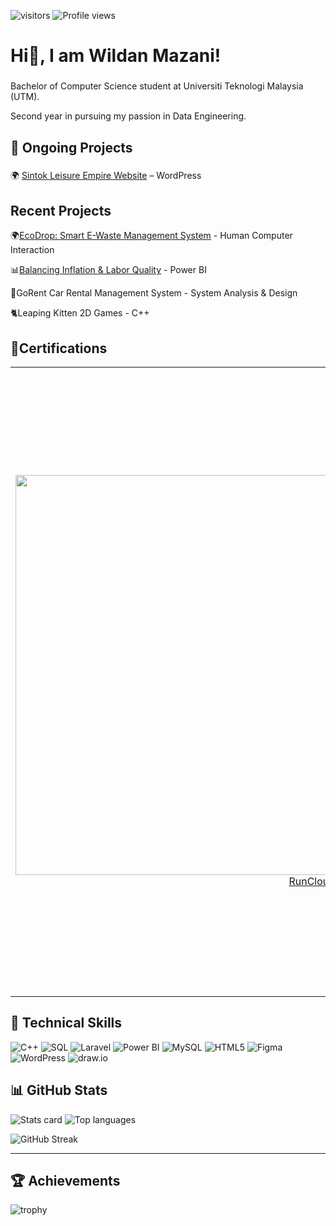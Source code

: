 ![visitors](https://visitor-badge.laobi.icu/badge?page_id=wildanmazani)
![Profile views](https://komarev.com/ghpvc/?username=wildanmazani)

<h1 align="left">Hi👋, I am Wildan Mazani!</h1>

###

<p align="left">Bachelor of Computer Science student at Universiti Teknologi Malaysia (UTM). 
<p align="left">Second year in pursuing my passion in Data Engineering.

###

## 🚀 Ongoing Projects

###
🌍 [Sintok Leisure Empire Website](amirulguider.danzign.com) – WordPress 
###

## Recent Projects

🌍[EcoDrop: Smart E-Waste Management System](https://uxplorers.danzign.com) - Human Computer Interaction

📊[Balancing Inflation & Labor Quality](https://github.com/imn353/MDITxDOSM) - Power BI

🚗GoRent Car Rental Management System - System Analysis & Design

🐈Leaping Kitten 2D Games - C++



## 🏅Certifications
<table>
  <tr>
    <td align="center" width="200">
        <img width="1280" height="640" alt="image" src="https://github.com/user-attachments/assets/aa8a79ea-3e94-4c36-94fb-aa25ff6cb6c1" />
      <a href="https://github.com/wildanmazani/certificates/blob/main/Fundamental%20of%20Cloud%20Computing%20Runcloud.pdf">
        RunCloud Certified: Fundamental of Cloud Computing
      </a>
    </td>
    <td align="center" width="200">
        <img width="980" height="980" alt="image" src="https://github.com/user-attachments/assets/9daafc94-f903-42b6-b8e3-3872c8b53102" />
      <a href="https://wildanmazani/certificates/blob/main/Skills2Work%20Certificate-30.pdf">
        Skills2Work: Data Center Foundation Training
      </a>
    </td>
  </tr>
  
</table>
 
 ## 🧠 Technical Skills


![C++](https://img.shields.io/badge/C%2B%2B-00599C?style=for-the-badge&logo=cplusplus&logoColor=white)
![SQL](https://img.shields.io/badge/SQL%20Server-CC2927?style=for-the-badge&logo=microsoftsqlserver&logoColor=white)
![Laravel](https://img.shields.io/badge/Laravel-FF2D20?style=for-the-badge&logo=laravel&logoColor=white)
![Power BI](https://img.shields.io/badge/Power%20BI-F2C811?style=for-the-badge&logo=powerbi&logoColor=black)
![MySQL](https://img.shields.io/badge/MySQL-005C84?style=for-the-badge&logo=mysql&logoColor=white)
![HTML5](https://img.shields.io/badge/HTML5-E34F26?style=for-the-badge&logo=html5&logoColor=white)
![Figma](https://img.shields.io/badge/Figma-F24E1E?style=for-the-badge&logo=figma&logoColor=white)
![WordPress](https://img.shields.io/badge/WordPress-21759B?style=for-the-badge&logo=wordpress&logoColor=white)
![draw.io](https://img.shields.io/badge/DFD%20Design%20with-draw.io-orange?style=for-the-badge&logo=diagrams.net&logoColor=white)






###
## 📊 GitHub Stats
![Stats card](https://github-readme-stats.vercel.app/api?username=wildanmazani&show_icons=true&theme=radical)
![Top languages](https://github-readme-stats.vercel.app/api/top-langs/?username=wildanmazani&layout=compact&theme=radical)

![GitHub Streak](https://streak-stats.demolab.com?user=wildanmazani&theme=radical)

---

## 🏆 Achievements
![trophy](https://github-profile-trophy.vercel.app/?username=wildanmazani&theme=radical)



